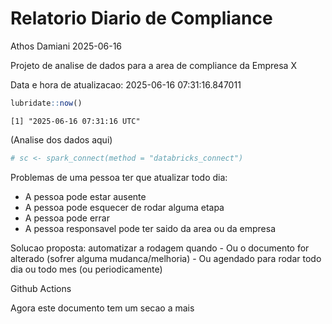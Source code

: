 # Relatorio Diario de Compliance
Athos Damiani
2025-06-16

Projeto de analise de dados para a area de compliance da Empresa X

Data e hora de atualizacao: 2025-06-16 07:31:16.847011

``` r
lubridate::now()
```

    [1] "2025-06-16 07:31:16 UTC"

(Analise dos dados aqui)

``` r
# sc <- spark_connect(method = "databricks_connect")
```

Problemas de uma pessoa ter que atualizar todo dia:

-   A pessoa pode estar ausente
-   A pessoa pode esquecer de rodar alguma etapa
-   A pessoa pode errar
-   A pessoa responsavel pode ter saido da area ou da empresa

Solucao proposta: automatizar a rodagem quando - Ou o documento for
alterado (sofrer alguma mudanca/melhoria) - Ou agendado para rodar todo
dia ou todo mes (ou periodicamente)

Github Actions

Agora este documento tem um secao a mais
